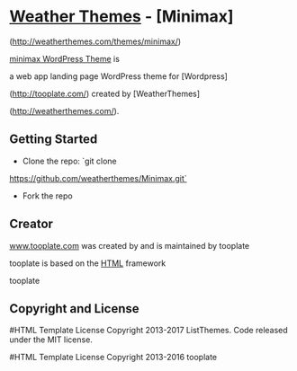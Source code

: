 # [Weather Themes](http://weatherthemes.com/) - [Minimax]

(http://weatherthemes.com/themes/minimax/)

[minimax WordPress Theme](http://weatherthemes.com/themes/minimax/) is 

a web app landing page WordPress theme for [Wordpress]

(http://tooplate.com/) created by [WeatherThemes]

(http://weatherthemes.com/).

## Getting Started

* Clone the repo: `git clone 

https://github.com/weatherthemes/Minimax.git`
* Fork the repo

## Creator

www.tooplate.com was created by and is maintained by tooplate



tooplate is based on the [HTML](http://tooplate.com/) framework 

tooplate
## Copyright and License

#HTML Template License
Copyright 2013-2017 ListThemes. Code released under the  MIT license.

#HTML Template License
Copyright 2013-2016 tooplate